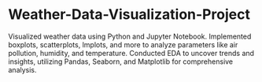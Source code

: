 # Weather-Data-Visualization-Project
Visualized weather data using Python and Jupyter Notebook. Implemented boxplots, scatterplots, lmplots, and more to analyze parameters like air pollution, humidity, and temperature. Conducted EDA to uncover trends and insights, utilizing Pandas, Seaborn, and Matplotlib for comprehensive analysis.

